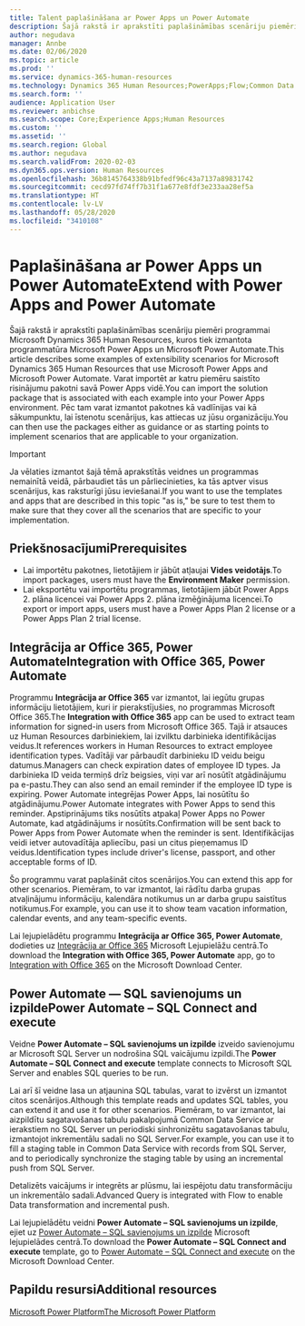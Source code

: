 ```yaml
---
title: Talent paplašināšana ar Power Apps un Power Automate
description: Šajā rakstā ir aprakstīti paplašināmības scenāriju piemēri programmai Microsoft Dynamics 365 Human Resources, kuros tiek izmantota programmatūra Microsoft Power Apps un Microsoft Power Automate.
author: negudava
manager: Annbe
ms.date: 02/06/2020
ms.topic: article
ms.prod: ''
ms.service: dynamics-365-human-resources
ms.technology: Dynamics 365 Human Resources;PowerApps;Flow;Common Data Service
ms.search.form: ''
audience: Application User
ms.reviewer: anbichse
ms.search.scope: Core;Experience Apps;Human Resources
ms.custom: ''
ms.assetid: ''
ms.search.region: Global
ms.author: negudava
ms.search.validFrom: 2020-02-03
ms.dyn365.ops.version: Human Resources
ms.openlocfilehash: 36b8145764338b91bfedf96c43a7137a89831742
ms.sourcegitcommit: cecd97fd74ff7b31f1a677e8fdf3e233aa28ef5a
ms.translationtype: HT
ms.contentlocale: lv-LV
ms.lasthandoff: 05/28/2020
ms.locfileid: "3410108"
---
```

# <a name="extend-with-power-apps-and-power-automate"></a><span data-ttu-id="59bb7-103">Paplašināšana ar Power Apps un Power Automate</span><span class="sxs-lookup"><span data-stu-id="59bb7-103">Extend with Power Apps and Power Automate</span></span>

<span data-ttu-id="59bb7-104">Šajā rakstā ir aprakstīti paplašināmības scenāriju piemēri programmai Microsoft Dynamics 365 Human Resources, kuros tiek izmantota programmatūra Microsoft Power Apps un Microsoft Power Automate.</span><span class="sxs-lookup"><span data-stu-id="59bb7-104">This article describes some examples of extensibility scenarios for Microsoft Dynamics 365 Human Resources that use Microsoft Power Apps and Microsoft Power Automate.</span></span> <span data-ttu-id="59bb7-105">Varat importēt ar katru piemēru saistīto risinājumu pakotni savā Power Apps vidē.</span><span class="sxs-lookup"><span data-stu-id="59bb7-105">You can import the solution package that is associated with each example into your Power Apps environment.</span></span> <span data-ttu-id="59bb7-106">Pēc tam varat izmantot pakotnes kā vadlīnijas vai kā sākumpunktu, lai īstenotu scenārijus, kas attiecas uz jūsu organizāciju.</span><span class="sxs-lookup"><span data-stu-id="59bb7-106">You can then use the packages either as guidance or as starting points to implement scenarios that are applicable to your organization.</span></span>

> [!IMPORTANT]
> <span data-ttu-id="59bb7-107">Ja vēlaties izmantot šajā tēmā aprakstītās veidnes un programmas nemainītā veidā, pārbaudiet tās un pārliecinieties, ka tās aptver visus scenārijus, kas raksturīgi jūsu ieviešanai.</span><span class="sxs-lookup"><span data-stu-id="59bb7-107">If you want to use the templates and apps that are described in this topic "as is," be sure to test them to make sure that they cover all the scenarios that are specific to your implementation.</span></span>

## <a name="prerequisites"></a><span data-ttu-id="59bb7-108">Priekšnosacījumi</span><span class="sxs-lookup"><span data-stu-id="59bb7-108">Prerequisites</span></span>

- <span data-ttu-id="59bb7-109">Lai importētu pakotnes, lietotājiem ir jābūt atļaujai **Vides veidotājs**.</span><span class="sxs-lookup"><span data-stu-id="59bb7-109">To import packages, users must have the **Environment Maker** permission.</span></span>
- <span data-ttu-id="59bb7-110">Lai eksportētu vai importētu programmas, lietotājiem jābūt Power Apps 2. plāna licencei vai Power Apps 2. plāna izmēģinājuma licencei.</span><span class="sxs-lookup"><span data-stu-id="59bb7-110">To export or import apps, users must have a Power Apps Plan 2 license or a Power Apps Plan 2 trial license.</span></span>

## <a name="integration-with-office-365-power-automate"></a><span data-ttu-id="59bb7-111">Integrācija ar Office 365, Power Automate</span><span class="sxs-lookup"><span data-stu-id="59bb7-111">Integration with Office 365, Power Automate</span></span>

<span data-ttu-id="59bb7-112">Programmu **Integrācija ar Office 365** var izmantot, lai iegūtu grupas informāciju lietotājiem, kuri ir pierakstījušies, no programmas Microsoft Office 365.</span><span class="sxs-lookup"><span data-stu-id="59bb7-112">The **Integration with Office 365** app can be used to extract team information for signed-in users from Microsoft Office 365.</span></span> <span data-ttu-id="59bb7-113">Tajā ir atsauces uz Human Resources darbiniekiem, lai izvilktu darbinieka identifikācijas veidus.</span><span class="sxs-lookup"><span data-stu-id="59bb7-113">It references workers in Human Resources to extract employee identification types.</span></span> <span data-ttu-id="59bb7-114">Vadītāji var pārbaudīt darbinieku ID veidu beigu datumus.</span><span class="sxs-lookup"><span data-stu-id="59bb7-114">Managers can check expiration dates of employee ID types.</span></span> <span data-ttu-id="59bb7-115">Ja darbinieka ID veida termiņš drīz beigsies, viņi var arī nosūtīt atgādinājumu pa e-pastu.</span><span class="sxs-lookup"><span data-stu-id="59bb7-115">They can also send an email reminder if the employee ID type is expiring.</span></span> <span data-ttu-id="59bb7-116">Power Automate integrējas Power Apps, lai nosūtītu šo atgādinājumu.</span><span class="sxs-lookup"><span data-stu-id="59bb7-116">Power Automate integrates with Power Apps to send this reminder.</span></span> <span data-ttu-id="59bb7-117">Apstiprinājums tiks nosūtīts atpakaļ Power Apps no Power Automate, kad atgādinājums ir nosūtīts.</span><span class="sxs-lookup"><span data-stu-id="59bb7-117">Confirmation will be sent back to Power Apps from Power Automate when the reminder is sent.</span></span> <span data-ttu-id="59bb7-118">Identifikācijas veidi ietver autovadītāja apliecību, pasi un citus pieņemamus ID veidus.</span><span class="sxs-lookup"><span data-stu-id="59bb7-118">Identification types include driver's license, passport, and other acceptable forms of ID.</span></span>

<span data-ttu-id="59bb7-119">Šo programmu varat paplašināt citos scenārijos.</span><span class="sxs-lookup"><span data-stu-id="59bb7-119">You can extend this app for other scenarios.</span></span> <span data-ttu-id="59bb7-120">Piemēram, to var izmantot, lai rādītu darba grupas atvaļinājumu informāciju, kalendāra notikumus un ar darba grupu saistītus notikumus.</span><span class="sxs-lookup"><span data-stu-id="59bb7-120">For example, you can use it to show team vacation information, calendar events, and any team-specific events.</span></span>

<span data-ttu-id="59bb7-121">Lai lejupielādētu programmu **Integrācija ar Office 365, Power Automate**, dodieties uz [Integrācija ar Office 365](https://go.microsoft.com/fwlink/?linkid=2081787) Microsoft Lejupielāžu centrā.</span><span class="sxs-lookup"><span data-stu-id="59bb7-121">To download the **Integration with Office 365, Power Automate** app, go to [Integration with Office 365](https://go.microsoft.com/fwlink/?linkid=2081787) on the Microsoft Download Center.</span></span>

## <a name="power-automate--sql-connect-and-execute"></a><span data-ttu-id="59bb7-122">Power Automate — SQL savienojums un izpilde</span><span class="sxs-lookup"><span data-stu-id="59bb7-122">Power Automate – SQL Connect and execute</span></span>

<span data-ttu-id="59bb7-123">Veidne **Power Automate – SQL savienojums un izpilde** izveido savienojumu ar Microsoft SQL Server un nodrošina SQL vaicājumu izpildi.</span><span class="sxs-lookup"><span data-stu-id="59bb7-123">The **Power Automate – SQL Connect and execute** template connects to Microsoft SQL Server and enables SQL queries to be run.</span></span>

<span data-ttu-id="59bb7-124">Lai arī šī veidne lasa un atjaunina SQL tabulas, varat to izvērst un izmantot citos scenārijos.</span><span class="sxs-lookup"><span data-stu-id="59bb7-124">Although this template reads and updates SQL tables, you can extend it and use it for other scenarios.</span></span> <span data-ttu-id="59bb7-125">Piemēram, to var izmantot, lai aizpildītu sagatavošanas tabulu pakalpojumā Common Data Service ar ierakstiem no SQL Server un periodiski sinhronizētu sagatavošanas tabulu, izmantojot inkrementālu sadali no SQL Server.</span><span class="sxs-lookup"><span data-stu-id="59bb7-125">For example, you can use it to fill a staging table in Common Data Service with records from SQL Server, and to periodically synchronize the staging table by using an incremental push from SQL Server.</span></span>

<span data-ttu-id="59bb7-126">Detalizēts vaicājums ir integrēts ar plūsmu, lai iespējotu datu transformāciju un inkrementālo sadali.</span><span class="sxs-lookup"><span data-stu-id="59bb7-126">Advanced Query is integrated with Flow to enable Data transformation and incremental push.</span></span>

<span data-ttu-id="59bb7-127">Lai lejupielādētu veidni **Power Automate – SQL savienojums un izpilde**, ejiet uz [Power Automate – SQL savienojums un izpilde](https://go.microsoft.com/fwlink/?linkid=2081789) Microsoft lejupielādes centrā.</span><span class="sxs-lookup"><span data-stu-id="59bb7-127">To download the **Power Automate – SQL Connect and execute** template, go to [Power Automate – SQL Connect and execute](https://go.microsoft.com/fwlink/?linkid=2081789) on the Microsoft Download Center.</span></span>

## <a name="additional-resources"></a><span data-ttu-id="59bb7-128">Papildu resursi</span><span class="sxs-lookup"><span data-stu-id="59bb7-128">Additional resources</span></span>

[<span data-ttu-id="59bb7-129">Microsoft Power Platform</span><span class="sxs-lookup"><span data-stu-id="59bb7-129">The Microsoft Power Platform</span></span>](https://docs.microsoft.com/power-platform/admin/admin-documentation)</br>